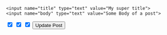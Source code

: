 <form action="/post/1" method="post">
  <input name="_method" type="hidden">
  <input name="utf8" type="hidden" value="✓">
   <input name="authenticity_token" type="hidden" value="<%=form_authenticity_token%>">
  

    <input name="title" type="text" value="My super title">
    <input name="body" type="text" value="Some Body of a post">
   <input checked="checked" name="post[tag_ids][]" type="checkbox" value="2">

   <input checked="checked" name="post[tag_ids][]" type="checkbox" value="3">

   <input checked="checked"  name="post[tag_ids][]" type="checkbox" value="5">

   <input  name="post[tag_ids][]" type="hidden" value="">

   <input  name="commit" type="submit" value="Update Post">

</form>
